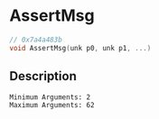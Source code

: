 # AssertMsg
```c
// 0x7a4a483b
void AssertMsg(unk p0, unk p1, ...)
```
## Description
```
Minimum Arguments: 2
Maximum Arguments: 62
```
